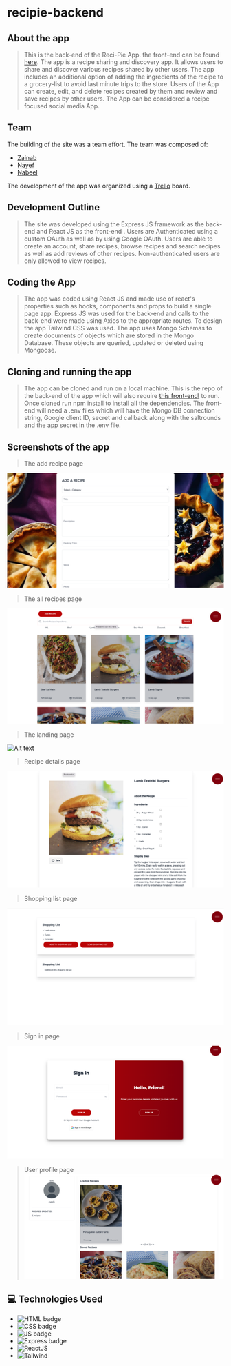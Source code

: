 # recipie-backend

## About the app
> This is the back-end of the Reci-Pie App. the front-end can be found [here](https://github.com/zynbahmed/recipie). The app is a recipe sharing and discovery app. It allows users to share and discover various recipes shared by other users. The app includes an additional option of adding the ingredients of the recipe to a grocery-list to avoid last minute trips to the store. Users of the App can create, edit, and delete recipes created by them and review and save recipes by other users. The App can be considered a recipe focused social media App.

## Team

The building of the site was a team effort. The team was composed of:

- [Zainab](https://github.com/zynbahmed)
- [Nayef](https://github.com/nakz57)
- [Nabeel](https://github.com/nabeelmaklai)

The development of the app was organized using a [Trello](https://trello.com/invite/b/75oI9coU/ATTI8aa1116eb4ecb9d6892709c094b05ebd1C27A656/recipi) board. 


## Development Outline

> The site was developed using the Express JS framework as the back-end and React JS as the front-end . Users are Authenticated using a custom OAuth as well as by using Google OAuth. Users are able to create an account, share recipes, browse recipes and search recipes as well as add reviews of other recipes. Non-authenticated users are only allowed to view recipes. 

## Coding the App

> The app was coded using React JS and made use of react's properties such as hooks, components and props to build a single page app. Express JS was used for the back-end and calls to the back-end were made using Axios to the appropriate routes. To design the app Tailwind CSS was used. The app uses Mongo Schemas to create documents of objects which are stored in the Mongo Database. These objects are queried, updated or deleted using Mongoose.

## Cloning and running the app

> The app can be cloned and run on a local machine. This is the repo of the back-end of the app which will also require [this front-endl](https://github.com/zynbahmed/recipie) to run. Once cloned run npm install to install all the dependencies. The front-end will need a .env files which will have the Mongo DB connection string, Google client ID, secret and callback along with the saltrounds and the app secret in the .env file. 

## Screenshots of the app 
> The add recipe page

![Alt text](https://github.com/zynbahmed/recipie/blob/main/images/Add_recipe.png)

> The all recipes page

![Alt text](https://github.com/zynbahmed/recipie/blob/main/images/All_recipes.png)

> The landing page

![Alt text](https://github.com/zynbahmed/recipie/blob/main/images/Landing%20page.png)

> Recipe details page

![Alt text](https://github.com/zynbahmed/recipie/blob/main/images/Recipe_details.png)

> Shopping list page

![Alt text](https://github.com/zynbahmed/recipie/blob/main/images/Shopping_list.png)

> Sign in page

![Alt text](https://github.com/zynbahmed/recipie/blob/main/images/Sign_in_page.png)

> User profile page
![Alt text](https://github.com/zynbahmed/recipie/blob/main/images/User_profile.png)








## :computer: Technologies Used

- ![HTML badge](https://img.shields.io/badge/HTML5-E34F26?style=for-the-badge&logo=html5&logoColor=white)
- ![CSS badge](https://img.shields.io/badge/CSS3-1572B6?style=for-the-badge&logo=css3&logoColor=white)
- ![JS badge](https://img.shields.io/badge/JavaScript-323330?style=for-the-badge&logo=javascript&logoColor=F7DF1E)
- ![Express badge](https://img.shields.io/badge/JavaScript-323330?style=for-the-badge&logo=express&logoColor=F7DF1E)
- ![ReactJS](https://img.shields.io/badge/-ReactJs-61DAFB?logo=react&logoColor=white&style=for-the-badge)
- ![Tailwind](https://img.shields.io/badge/tailwindcss-0F172A?&logo=tailwindcss&logoColor=white&style=for-the-badge)
